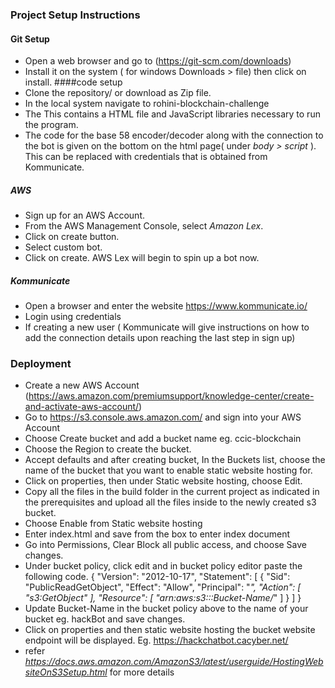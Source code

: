 ### Project Setup Instructions 
#### Git Setup
* Open a web browser and go to (https://git-scm.com/downloads)
* Install it on the system ( for windows Downloads > file) then click on install. 
####code setup
* Clone the repository/ or download as Zip file. 
* In the local system navigate to rohini-blockchain-challenge
* The This contains a HTML file and JavaScript libraries necessary to run the program.
* The code for the base 58 encoder/decoder along with the connection to the bot is given on the bottom on the html page( under *body > script* ). This can be replaced with credentials that is obtained from Kommunicate. 
##### AWS
* Sign up for an AWS Account. 
* From the AWS Management Console, select *Amazon Lex*. 
* Click on create button. 
* Select custom bot.
* Click on create. AWS Lex will begin to spin up a bot now. 
##### Kommunicate
* Open a browser and enter the website https://www.kommunicate.io/
* Login using credentials 
* If creating a new user ( Kommunicate will give instructions on how to add the connection details upon reaching the last step in sign up) 
### Deployment 
* Create a new AWS Account (https://aws.amazon.com/premiumsupport/knowledge-center/create-and-activate-aws-account/)
* Go to https://s3.console.aws.amazon.com/ and sign into your AWS Account
* Choose Create bucket and add a bucket name eg. ccic-blockchain
* Choose the Region to create the bucket.
* Accept defaults and after creating bucket, In the Buckets list, choose the name of the bucket that you want to enable static website hosting for.
* Click on properties, then under Static website hosting, choose Edit.
* Copy all the files in the build folder in the current project as indicated in the prerequisites and upload all the files inside to the newly created s3 bucket.
* Choose Enable from Static website hosting
* Enter index.html and save from the box to enter index document
* Go into Permissions, Clear Block all public access, and choose Save changes.
* Under bucket policy, click edit and in bucket policy editor paste the following code.
{
    "Version": "2012-10-17",
    "Statement": [
        {
            "Sid": "PublicReadGetObject",
            "Effect": "Allow",
            "Principal": "*",
            "Action": [
                "s3:GetObject"
            ],
            "Resource": [
                "arn:aws:s3:::Bucket-Name/*"
            ]
        }
    ]
}
* Update Bucket-Name in the bucket policy above to the name of your bucket eg. hackBot and save changes.
* Click on properties and then static website hosting the bucket website endpoint will be displayed. Eg. https://hackchatbot.cacyber.net/
* refer *https://docs.aws.amazon.com/AmazonS3/latest/userguide/HostingWebsiteOnS3Setup.html* for more details 


